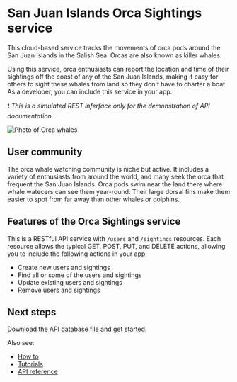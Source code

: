 # San Juan Islands Orca Sightings service

This cloud-based service tracks the movements of orca pods around the San Juan Islands in the Salish Sea. Orcas are also known as killer whales.

Using this service, orca enthusiasts can report the location and time of their sightings off the coast of any of the San Juan Islands, making it easy for others to sight these whales from land so they don't have to charter a boat. As a developer, you can include this service in your app.

❗ *This is a simulated REST inferface only for the demonstration of API documentation.*

![ Photo of Orca whales](https://images.unsplash.com/photo-1602264836619-094873fa05fc?w=900&auto=format&fit=crop&q=60&ixlib=rb-4.1.0&ixid=M3wxMjA3fDB8MHxzZWFyY2h8Nnx8b3JjYSUyMHdoYWxlfGVufDB8fDB8fHww)

## User community

The orca whale watching community is niche but active. It includes a variety of enthusiasts from around the world, and many seek the orca that frequent the San Juan Islands. Orca pods swim near the land there where whale watecers can see them year-round. Their large dorsal fins make them easier to spot from far away than other whales or dolphins.

## Features of the Orca Sightings service

This is a RESTful API service with `/users` and `/sightings` resources. Each resource allows the typical GET, POST, PUT, and DELETE actions, allowing you to include the following actions in your app:

* Create new users and sightings
* Find all or some of the users and sightings
* Update existing users and sightings
* Remove users and sightings

## Next steps

[Download the API database file](../api/orca-sightings-db.json) and [get started](../docs/tutorials/quickstart.md).

Also see:

* [How to](./how-tos/placeholder-howtos.md)
* [Tutorials](./tutorials/tutorial.md)
* [API reference](./reference/index.md)
